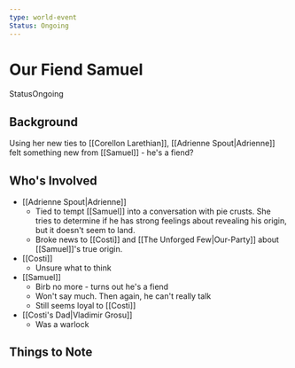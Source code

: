 ```yaml
---
type: world-event
Status: Ongoing
---
```


# Our Fiend Samuel
<span class="dataview inline-field"><span class="inline-field-key">Status</span><span class="inline-field-value">Ongoing</span></span>

## Background
Using her new ties to [[Corellon Larethian]], [[Adrienne Spout|Adrienne]] felt something new from [[Samuel]] - he's a fiend?

## Who's Involved
* [[Adrienne Spout|Adrienne]]
	* Tied to tempt [[Samuel]] into a conversation with pie crusts. She tries to determine if he has strong feelings about revealing his origin, but it doesn't seem to land. 
	* Broke news to [[Costi]] and [[The Unforged Few|Our-Party]] about [[Samuel]]'s true origin.
* [[Costi]]
	* Unsure what to think
* [[Samuel]]
	* Birb no more - turns out he's a fiend
	* Won't say much. Then again, he can't really talk
	* Still seems loyal to [[Costi]]
* [[Costi's Dad|Vladimir Grosu]]
	* Was a warlock

## Things to Note

